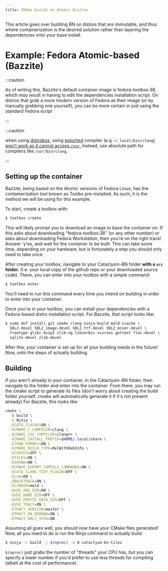 ```yaml
---
title: CMake builds on Atomic Distros
---
```


This article goes over building BN on distros that are immutable, and thus where containerization is
the desired solution rather than layering the dependencies onto your base install.

# Example: Fedora Atomic-based (Bazzite)

:::caution

As of writing this, Bazzite's default container image is fedora-toolbox:38, which _may_ result in
having to edit the dependencies installation script. On distros that grab a more modern version of
Fedora as their image (or by manually grabbing one yourself), you can be more certain in just using
the standard Fedora script

:::

:::caution

when using [distrobox](https://distrobox.it), using
[exported](https://github.com/89luca89/distrobox/blob/main/docs/usage/distrobox-export.md) compiler
(e.g `~/.local/bin/clang`)
[won't work as it cannot access `/usr`.](https://github.com/89luca89/distrobox/issues/1548) instead,
use absolute path for compilers like `/usr/bin/clang`.

:::

## Setting up the container

Bazzite, being based on the Atomic versions of Fedora Linux, has the containerization tool known as
Toolbx pre-installed. As such, it is the method we will be using for this example.

To start, create a toolbox with:

```sh
$ toolbox create
```

This will likely prompt you to download an image to base the container on. If this asks about
downloading "fedora-toolbox:38" (or any other number) or asks about downloading Fedora Workstation,
then you're on the right track! Answer 'y'es, and wait for the container to be built. This can take
some time, depending on your hardware, but is fortunately a step you should only need to take once.

After creating your toolbox, navigate to your Cataclysm-BN folder **with a `src` folder.** (I.e.
your local copy of the github repo or your downloaded source code). There, you can enter into your
toolbox with a simple command:

```sh
$ toolbox enter
```

You'll need to run this command every time you intend on building in order to enter into your
container.

Once you're in your toolbox, you can install your dependencies with a Fedora-based distro
installation script. For Bazzite, that script looks like:

```sh
$ sudo dnf install git cmake clang ninja-build mold ccache \
  SDL2-devel SDL2_image-devel SDL2_ttf-devel SDL2_mixer-devel \
  freetype glibc bzip2 zlib-ng libvorbis ncurses gettext flac-devel \
  sqlite-devel zlib-devel
```

After this, your container is set up for all your building needs in the future! Now, onto the steps
of actually building.

## Building

If you aren't already in your container, in the Cataclysm-BN folder, then navigate to the folder and
enter into the container. From there, you may run the cmake script to generate its files (don't
worry about creating the build folder yourself, cmake will automatically generate it if it's not
present already) For Bazzite, this looks like:

```sh
cmake \
  -B build \
  -G Ninja \
  -DCATA_CCACHE=ON \
  -DCMAKE_C_COMPILER=clang \
  -DCMAKE_CXX_COMPILER=clang++ \
  -DCMAKE_INSTALL_PREFIX=$HOME/.local/share \
  -DJSON_FORMAT=ON \
  -DCMAKE_BUILD_TYPE=RelWithDebInfo \
  -DCURSES=OFF \
  -DTILES=ON \
  -DSOUND=ON \
  -DCMAKE_EXPORT_COMPILE_COMMANDS=ON \
  -DCATA_CLANG_TIDY_PLUGIN=OFF \
  -DLUA=ON \
  -DBACKTRACE=ON \
  -DLINKER=mold \
  -DUSE_XDG_DIR=ON \
  -DUSE_HOME_DIR=OFF \
  -DUSE_PREFIX_DATA_DIR=OFF \
  -DUSE_TRACY=ON \
  -DTRACY_VERSION=master \
  -DTRACY_ON_DEMAND=ON \
  -DTRACY_ONLY_IPV4=ON
```

Assuming all goes well, you should now have your CMake files generated! Now, all you need to do is
run the Ninja command to actually build.

```sh
$ ninja -C build -j $(nproc) -k 0 cataclysm-bn-tiles
```

`$(nproc)` just grabs the number of "threads" your CPU has, but you can specify a lower number if
you'd prefer to use less threads for compiling (albeit at the cost of performance).

